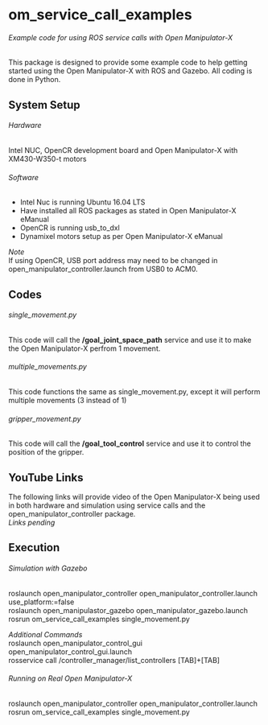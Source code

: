 # om_service_call_examples
###### Example code for using ROS service calls with Open Manipulator-X

This package is designed to provide some example code to help getting started using the Open Manipulator-X with ROS and Gazebo. All coding is done in Python.

## System Setup
###### Hardware
Intel NUC, OpenCR development board and Open Manipulator-X with XM430-W350-t motors

###### Software
- Intel Nuc is running Ubuntu 16.04 LTS
- Have installed all ROS packages as stated in Open Manipulator-X eManual
- OpenCR is running usb_to_dxl
- Dynamixel motors setup as per Open Manipulator-X eManual

*Note*  
If using OpenCR, USB port address may need to be changed in open_manipulator_controller.launch from USB0 to ACM0.  

## Codes
###### single_movement.py
This code will call the **/goal_joint_space_path** service and use it to make the Open Manipulator-X perfrom 1 movement.
###### multiple_movements.py
This code functions the same as single_movement.py, except it will perform multiple movements (3 instead of 1)
###### gripper_movement.py
This code will call the **/goal_tool_control** service and use it to control the position of the gripper.

## YouTube Links
The following links will provide video of the Open Manipulator-X being used in both hardware and simulation using service calls and the open_manipulator_controller package.  
*Links pending*  

## Execution
###### Simulation with Gazebo
roslaunch open_manipulator_controller open_manipulator_controller.launch use_platform:=false  
roslaunch open_manipulastor_gazebo open_manipulator_gazebo.launch  
rosrun om_service_call_examples single_movement.py  
  
*Additional Commands*  
roslaunch open_manipulator_control_gui open_manipulator_control_gui.launch  
rosservice call /controller_manager/list_controllers [TAB]+[TAB]  

###### Running on Real Open Manipulator-X
roslaunch open_manipulator_controller open_manipulator_controller.launch  
rosrun om_service_call_examples single_movement.py  
